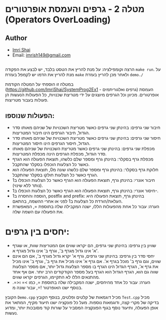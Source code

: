 # מטלה 2 - גרפים והעמסת אופרטורים (Operators OverLoading) 
## Author
- [Imri Shai](https://github.com/ImriShai)
- Email: imrish149@gmail.com
##

הרצה וקומפילציה: על מנת להריץ את הטסט בלבד, יש לבצע את הפקודה `make run`.   על מנת להריץ את הדמו יש לקמפל בעזרת `make` ולאחר מכן להריץ בעזרת `demo./`


במטלה זו הוספתי על המטלה הקודמת (https://github.com/ImriShai/SystemProg2Ex1  - גרפים ואלגוריתמים) העמסת אופרטורים.
מכיוון וכל הגרפים מיוצגים על ידי מטריצת שכנויות, כל הפעולות הנעשות הן פעולות בעבור מטריצות.
## הפעולות שנוספו:
- חיבור שני גרפים: בהינתן שני גרפים כאשר מטריצת השכנויות של שניהם מאותו סדר הגדול, חיבור הגרפים הינו חיבור המטריצות.
- חיסור שני גרפים: בהינתן שני גרפים כאשר מטריצת השכנויות של שניהם מאותו סדר הגדול, חיסור הגרפים הינו חיסור המטריצות.
- מכפלת שני גרפים: בהינתן שני גרפים כאשר מטריצת השכנויות של שניהם מאותו סדר הגדול, מכפלת הגרפים הינה מכפלת המטריצות.
- מכפלת גרף בסקלר: בהינתן גרף ומספר שלם כלשהו, תוצאת הפעולה הוא הגרף כאשר כל הצלעות הוכפלו בסקלר שהתקבל.
- חלוקת גרף בסקלר: בהינתן גרף ומספר שלם כלשהו שונה מ0, תוצאת הפעולה הוא הגרף כאשר כל הצלעות חולקו בסקלר שהתקבל.
- חיבור אונרי: בהינתן גרף, תוצאת הפעולה הוא הגרף כאשר כל הצלעות הוכפלו ב1 (נותר ללא שינוי).
- חיסור אונרי: בהינתן גרף, תוצאת הפעולה הוא הגרף כאשר כל הצלעות הוכפלו ב1-.
- הוספה והחסרה ב1, postfix and prefix: בהינתן גרף, תוצאת הפעולה היא העלאת/הורדת כל הצלעות ב1 לפני או אחרי ההשמה, בהתאם.
 - הערה: עבור כל אחת מהפעולות הללו, ישנה המקבילה שלה בתוספת =, המאפשרת את הפעולה עם השמה שלה.
# יחסים בין גרפים:
- שוויון בין גרפים: בהינתן שני גרפים, הם יקראו שווים אם המטריצות שוות, או שגרף א' אינו גדול מגרף ב', וגרף ב' אינו גדול מגרף א'.
- יחסי סדר בין גרפים: בהינתן שני גרפים, גרף א' יקרא גדול מגרף ב', אם הם אינם שווים, וגם גרף ב' מוכל בגרף א'. אם גרף א' אינו מכיל את גרף ב', וגרף ב' אינו מכיל את גרף א', הגרף הגדול הינו הגרף בו מספר הצלעות גדול יותר, אם מספר הצלעות שווה גם הוא, הגרף הגדול הוא                   הגרף בעל מספר הקודקודים הרב יותר. אם אף אחד מהתנאים הללו לא התקיימו, הגרפים יקראו שווים.
- הערה: עבור כל אחד מהיחסים, ישנה המקבילה שלה בתוספת =, כמו >= ו<=. בנוסף ישנו האופרטור !=, עבור שונה מ.
  

הקובץ `Demo.cpp` מכיל דוגמאות של קלטים ופלטים, בנוסף הקובץ `Test.cpp` מכיל בדיקה של מקרי קצה, ודוגמאות נוספות.
מעל כל פונקציה ישנו תיעוד מקיף, המתאר את אופן הפעולה, ותיעוד נוסף בגוף הפונקציה המסביר על שורות קוד מסובכות יותר, ומדוע נעשות.

